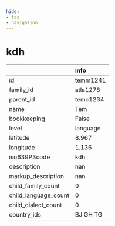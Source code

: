 ```yaml
---
hide:
- toc
- navigation
---
```

# kdh
|                      | info     |
|:---------------------|:---------|
| id                   | temm1241 |
| family_id            | atla1278 |
| parent_id            | temc1234 |
| name                 | Tem      |
| bookkeeping          | False    |
| level                | language |
| latitude             | 8.967    |
| longitude            | 1.136    |
| iso639P3code         | kdh      |
| description          | nan      |
| markup_description   | nan      |
| child_family_count   | 0        |
| child_language_count | 0        |
| child_dialect_count  | 0        |
| country_ids          | BJ GH TG |